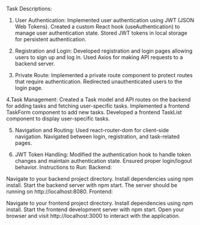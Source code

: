 Task Descriptions:

1. User Authentication:
Implemented user authentication using JWT (JSON Web Tokens).
Created a custom React hook (useAuthentication) to manage user authentication state.
Stored JWT tokens in local storage for persistent authentication.

2. Registration and Login:
Developed registration and login pages allowing users to sign up and log in.
Used Axios for making API requests to a backend server.

3. Private Route:
Implemented a private route component to protect routes that require authentication.
Redirected unauthenticated users to the login page.

4.Task Management:
Created a Task model and API routes on the backend for adding tasks and fetching user-specific tasks.
Implemented a frontend TaskForm component to add new tasks.
Developed a frontend TaskList component to display user-specific tasks.

5. Navigation and Routing:
Used react-router-dom for client-side navigation.
Navigated between login, registration, and task-related pages.

6. JWT Token Handling:
Modified the authentication hook to handle token changes and maintain authentication state.
Ensured proper login/logout behavior.
Instructions to Run:
Backend:

Navigate to your backend project directory.
Install dependencies using npm install.
Start the backend server with npm start.
The server should be running on http://localhost:8080.
Frontend:

Navigate to your frontend project directory.
Install dependencies using npm install.
Start the frontend development server with npm start.
Open your browser and visit http://localhost:3000 to interact with the application.
